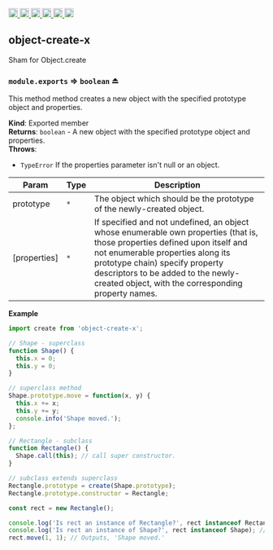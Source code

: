 <a
  href="https://travis-ci.org/Xotic750/object-create-x"
  title="Travis status">
<img
  src="https://travis-ci.org/Xotic750/object-create-x.svg?branch=master"
  alt="Travis status" height="18">
</a>
<a
  href="https://david-dm.org/Xotic750/object-create-x"
  title="Dependency status">
<img src="https://david-dm.org/Xotic750/object-create-x/status.svg"
  alt="Dependency status" height="18"/>
</a>
<a
  href="https://david-dm.org/Xotic750/object-create-x?type=dev"
  title="devDependency status">
<img src="https://david-dm.org/Xotic750/object-create-x/dev-status.svg"
  alt="devDependency status" height="18"/>
</a>
<a
  href="https://badge.fury.io/js/object-create-x"
  title="npm version">
<img src="https://badge.fury.io/js/object-create-x.svg"
  alt="npm version" height="18">
</a>
<a
  href="https://www.jsdelivr.com/package/npm/object-create-x"
  title="jsDelivr hits">
<img src="https://data.jsdelivr.com/v1/package/npm/object-create-x/badge?style=rounded"
  alt="jsDelivr hits" height="18">
</a>
<a
  href="https://bettercodehub.com/results/Xotic750/object-create-x"
  title="bettercodehub score">
<img src="https://bettercodehub.com/edge/badge/Xotic750/object-create-x?branch=master"
  alt="bettercodehub score" height="18">
</a>

<a name="module_object-create-x"></a>

## object-create-x

Sham for Object.create

<a name="exp_module_object-create-x--module.exports"></a>

### `module.exports` ⇒ <code>boolean</code> ⏏

This method method creates a new object with the specified prototype object and properties.

**Kind**: Exported member  
**Returns**: <code>boolean</code> - A new object with the specified prototype object and properties.  
**Throws**:

- <code>TypeError</code> If the properties parameter isn't null or an object.

| Param        | Type            | Description                                                                                                                                                                                                                                                                                    |
| ------------ | --------------- | ---------------------------------------------------------------------------------------------------------------------------------------------------------------------------------------------------------------------------------------------------------------------------------------------- |
| prototype    | <code>\*</code> | The object which should be the prototype of the newly-created object.                                                                                                                                                                                                                          |
| [properties] | <code>\*</code> | If specified and not undefined, an object whose enumerable own properties (that is, those properties defined upon itself and not enumerable properties along its prototype chain) specify property descriptors to be added to the newly-created object, with the corresponding property names. |

**Example**

```js
import create from 'object-create-x';

// Shape - superclass
function Shape() {
  this.x = 0;
  this.y = 0;
}

// superclass method
Shape.prototype.move = function(x, y) {
  this.x += x;
  this.y += y;
  console.info('Shape moved.');
};

// Rectangle - subclass
function Rectangle() {
  Shape.call(this); // call super constructor.
}

// subclass extends superclass
Rectangle.prototype = create(Shape.prototype);
Rectangle.prototype.constructor = Rectangle;

const rect = new Rectangle();

console.log('Is rect an instance of Rectangle?', rect instanceof Rectangle); // true
console.log('Is rect an instance of Shape?', rect instanceof Shape); // true
rect.move(1, 1); // Outputs, 'Shape moved.'
```
